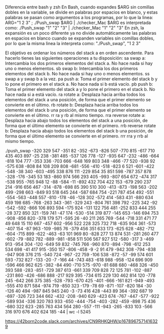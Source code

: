 Diferencia entre bash y zsh
En Bash, cuando expandes $ARG sin comillas dobles en la variable, se divide en palabras por espacios en blanco, y estas palabras se pasan como argumentos a los programas, por lo que la linea:
ARG="1 2 3" ; ./Push_swap $ARG | ./checker_Mac $ARG
es interpretada como:
./Push_swap "1"  "2"  "3" | ./checker_Mac "1" "2" "3"
En zsh, la expansión es un poco diferente ya no divide automáticamente las palabras en espacios en blanco cuando se expanden variables sin comillas dobles, por lo que la misma linea la interpreta como:
"./Push_swap", "1 2 3"

El objetivo es ordenar los números del stack a en orden ascendente. Para hacerlo
tienes las siguientes operaciones a tu disposición:
sa swap a: Intercambia los dos primeros elementos del stack a. No hace nada si
hay uno o menos elementos.
sb swap b: Intercambia los dos primeros elementos del stack b. No hace nada si
hay uno o menos elementos.
ss swap a y swap b a la vez.
pa push a: Toma el primer elemento del stack b y lo pone el primero en el stack
a. No hace nada si b está vacío.
pb push b: Toma el primer elemento del stack a y lo pone el primero en el stack
b. No hace nada si a está vacío.
ra rotate a: Desplaza hacia arriba todos los elementos del stack a una posición,
de forma que el primer elemento se convierte en el último.
rb rotate b: Desplaza hacia arriba todos los elementos del stack b una posición,
de forma que el primer elemento se convierte en el último.
rr ra y rb al mismo tiempo.
rra reverse rotate a: Desplaza hacia abajo todos los elementos del stack a una
posición, de forma que el último elemento se convierte en el primero.
rrb reverse rotate b: Desplaza hacia abajo todos los elementos del stack b una
posición, de forma que el último elemento se convierte en el primero.
rrr rra y rrb al mismo tiempo.

./push_swap -320 329 547 -351 82 -352 -673 -826 507 -770 815 -617 710 435 403 897 -25 238 -381 485 -537 126 778 -127 -935 647 -232 -486 -664 -818 104 777 -353 336 -703 666 -648 169 803 348 -466 -77 520 -938 92 -575 638 -808 84 108 209 808 -681 -556 -410 -518 -823 6 521 -601 -422 -548 -38 340 -603 -495 338 876 111 -229 854 35 851 598 -787 357 878 -328 -176 -345 53 183 -860 974 566 293 405 -993 -807 654 672 -474 317 -538 955 -765 948 12 -88 -584 -11 -892 432 704 422 153 -679 290 237 214 -916 656 467 -314 -878 -698 85 390 510 300 -413 -873 -198 563 -202 499 -298 663 -849 93 518 645 244 -587 684 754 -221 787 454 492 -551 -554 -563 -448 557 -810 -178 -46 -128 302 -572 414 -583 431 -880 634 459 198 685 -768 -263 343 -361 -329 243 -804 761 398 792 -225 342 -92 -542 -592 -866 106 893 594 -175 924 -131 122 756 481 -252 833 444 255 -28 372 850 321 -159 741 -47 174 -530 -514 319 877 -145 653 -146 694 753 -908 -856 820 -378 179 571 -595 26 -40 211 265 769 -544 -718 331 471 77 49 648 15 110 667 -457 602 -956 522 228 325 732 718 -635 904 361 -573 -407 154 -87 963 -109 -985 76 -379 456 351 633 173 -625 628 -482 -712 -604 -715 899 -622 -463 -63 101 969 80 -828 277 13 874 531 -281 260 477 -602 -79 -882 782 -889 -981 -858 511 506 567 927 512 -580 -317 3 -469 913 -954 304 -120 -649 59 832 -745 766 -960 870 -894 -798 -612 253 534 698 -41 417 915 -350 157 -806 -458 -9 -2 91 479 -942 308 -794 -838 -947 908 376 215 -540 724 -967 -22 759 -106 538 -872 -57 -99 574 601 593 -732 827 -133 -20 -7 -166 44 -743 483 -618 988 -958 -124 696 909 -596 466 962 625 -382 -84 490 -710 575 -970 -81 688 680 -468 326 -450 393 588 -283 -851 -729 387 613 -661 339 709 828 72 125 781 -102 -887 -231 860 -426 -686 888 -217 929 395 -734 615 229 130 462 814 120 -778 245 -642 266 375 385 -528 -793 -670 425 -401 -666 -161 821 -949 -493 -555 410 871 584 -974 719 -850 323 -179 -78 69 -871 -107 -820 184 -30 -126 40 494 -987 845 945 240 -3 -73 416 428 -443 89 364 -392 687 19 -697 -326 723 344 662 -432 -208 -940 629 -423 674 -767 -447 -577 -922 -589 934 -336 320 783 933 -650 -444 -754 -403 -282 -459 -898 75 436 -680 322 623 -285 763 434 564 280 -557 -111 -943 -265 -833 103 -566 316 970 676 402 624 185 -44 | wc -l
    5245


https://42born2code.slack.com/archives/CN9RHKQHW/p1678967571416329
